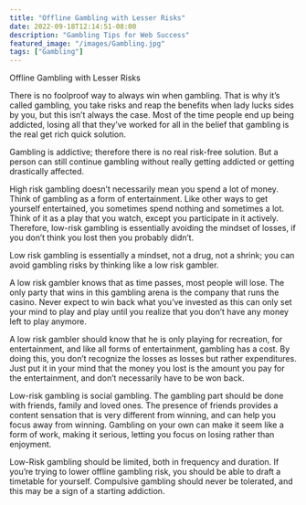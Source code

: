 ```yaml
---
title: "Offline Gambling with Lesser Risks"
date: 2022-09-18T12:14:51-08:00
description: "Gambling Tips for Web Success"
featured_image: "/images/Gambling.jpg"
tags: ["Gambling"]
---
```


Offline Gambling with Lesser Risks

There is no foolproof way to always win when gambling. That is why it’s called gambling, you take risks and reap the benefits when lady lucks sides by you, but this isn’t always the case. Most of the time people end up being addicted, losing all that they’ve worked for all in the belief that gambling is the real get rich quick solution.

Gambling is addictive; therefore there is no real risk-free solution. But a person can still continue gambling without really getting addicted or getting drastically affected.

High risk gambling doesn’t necessarily mean you spend a lot of money. Think of gambling as a form of entertainment. Like other ways to get yourself entertained, you sometimes spend nothing and sometimes a lot. Think of it as a play that you watch, except you participate in it actively. Therefore, low-risk gambling is essentially avoiding the mindset of losses, if you don’t think you lost then you probably didn’t.

Low risk gambling is essentially a mindset, not a drug, not a shrink; you can avoid gambling risks by thinking like a low risk gambler.

A low risk gambler knows that as time passes, most people will lose. The only party that wins in this gambling arena is the company that runs the casino.  Never expect to win back what you’ve invested as this can only set your mind to play and play until you realize that you don’t have any money left to play anymore.

A low risk gambler should know that he is only playing for recreation, for entertainment, and like all forms of entertainment, gambling has a cost. By doing this, you don’t recognize the losses as losses but rather expenditures. Just put it in your mind that the money you lost is the amount you pay for the entertainment, and don’t necessarily have to be won back.

Low-risk gambling is social gambling. The gambling part should be done with friends, family and loved ones.  The presence of friends provides a content sensation that is very different from winning, and can help you focus away from winning. Gambling on your own can make it seem like a form of work, making it serious, letting you focus on losing rather than enjoyment.

Low-Risk gambling should be limited, both in frequency and duration. If you’re trying to lower offline gambling risk, you should be able to draft a timetable for yourself. Compulsive gambling should never be tolerated, and this may be a sign of a starting addiction.

